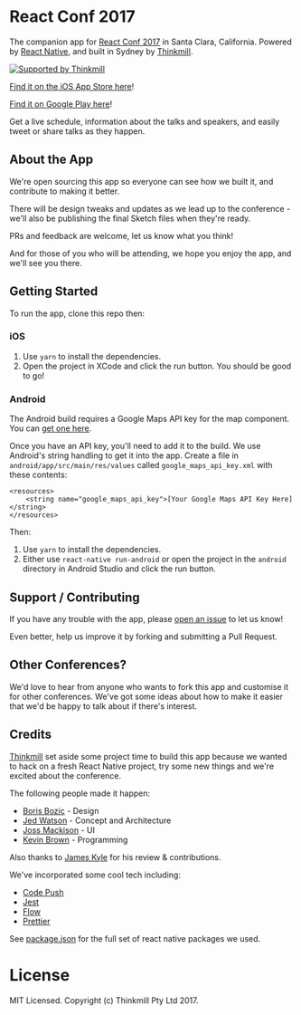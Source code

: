 # React Conf 2017

The companion app for [React Conf 2017](http://conf.reactjs.org) in Santa Clara, California. Powered by [React Native](https://facebook.github.io/react-native/), and built in Sydney by [Thinkmill](https://www.thinkmill.com.au).

<a href="http://thinkmill.com.au/?utm_source=github&amp;utm_medium=badge&amp;utm_campaign=react-conf-app"><img src="https://camo.githubusercontent.com/1752e09ecedba599946d84f1b465bc1176434d5a/68747470733a2f2f7468696e6b6d696c6c2e6769746875622e696f2f62616467652f68656172742e737667" alt="Supported by Thinkmill" data-canonical-src="https://thinkmill.github.io/badge/heart.svg" style="max-width:100%;"></a>

[Find it on the iOS App Store here](https://itunes.apple.com/WebObjects/MZStore.woa/wa/viewSoftware?id=1212174348&mt=8)!

[Find it on Google Play here](https://play.google.com/store/apps/details?id=com.reactconf2017)!

Get a live schedule, information about the talks and speakers, and easily tweet or share talks as they happen.

## About the App

We're open sourcing this app so everyone can see how we built it, and contribute to making it better.

There will be design tweaks and updates as we lead up to the conference - we'll also be publishing the final Sketch files when they're ready.

PRs and feedback are welcome, let us know what you think!

And for those of you who will be attending, we hope you enjoy the app, and we'll see you there.

## Getting Started

To run the app, clone this repo then:

### iOS

1. Use `yarn` to install the dependencies.
2. Open the project in XCode and click the run button. You should be good to go!

### Android

The Android build requires a Google Maps API key for the map component. You can [get one here](https://developers.google.com/maps/documentation/android-api/signup).

Once you have an API key, you'll need to add it to the build. We use Android's string handling to get it into the app. Create a file in `android/app/src/main/res/values` called `google_maps_api_key.xml` with these contents:

```
<resources>
    <string name="google_maps_api_key">[Your Google Maps API Key Here]</string>
</resources>
```

Then:

1. Use `yarn` to install the dependencies.
2. Either use `react-native run-android` or open the project in the `android` directory in Android Studio and click the run button.

## Support / Contributing

If you have any trouble with the app, please [open an issue](https://github.com/Thinkmill/react-conf-app/issues/new) to let us know!

Even better, help us improve it by forking and submitting a Pull Request.

## Other Conferences?

We'd love to hear from anyone who wants to fork this app and customise it for other conferences. We've got some ideas about how to make it easier that we'd be happy to talk about if there's interest.

## Credits

[Thinkmill](https://www.thinkmill.com.au) set aside some project time to build this app because we wanted to hack on a fresh React Native project, try some new things and we're excited about the conference.

The following people made it happen:

* [Boris Bozic](https://twitter.com/borisbozic) - Design
* [Jed Watson](http://twitter.com/jedwatson) - Concept and Architecture
* [Joss Mackison](https://twitter.com/jossmackison) - UI
* [Kevin Brown](https://github.com/blargity) - Programming

Also thanks to [James Kyle](https://twitter.com/thejameskyle) for his review & contributions.

We've incorporated some cool tech including:

* [Code Push](http://microsoft.github.io/code-push/)
* [Jest](https://facebook.github.io/jest/)
* [Flow](https://flowtype.org)
* [Prettier](https://github.com/prettier/prettier)

See [package.json](./package.json) for the full set of react native packages we used.

# License

MIT Licensed. Copyright (c) Thinkmill Pty Ltd 2017.
